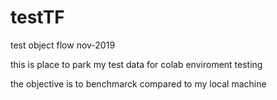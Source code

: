 # testTF
test object flow nov-2019


this is place to park my test data for colab enviroment testing

the objective is to benchmarck compared to my local machine 
